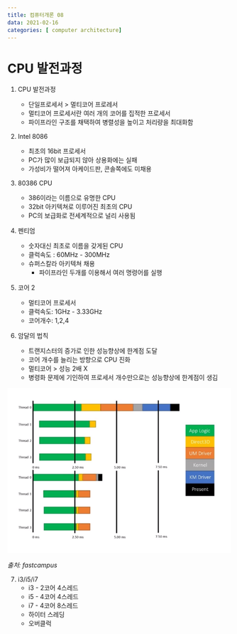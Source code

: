 ```yaml
---
title: 컴퓨터개론 08
data: 2021-02-16
categories: [ computer architecture]
---
```


# CPU 발전과정

1. CPU 발전과정
    - 단일프로세서 > 멀티코어 프로레서
    - 멀티코어 프로세서란 여러 개의 코어를 집적한 프로세서
    - 파이프라인 구조를 채택하여 병렬성을 높이고 처리량을 최대화함

2. Intel 8086
    - 최초의 16bit 프로세서
    - PC가 많이 보급되지 않아 상용화에는 실패
    - 가성비가 떨어져 아케이드판, 콘솔쪽에도 미채용

3. 80386 CPU
    - 386이라는 이름으로 유명한 CPU
    - 32bit 아키텍쳐로 이루어진 최초의 CPU
    - PC의 보급화로 전세계적으로 널리 사용됨

4. 펜티엄
    - 숫자대신 최초로 이름을 갖게된 CPU
    - 클럭속도 : 60MHz - 300MHz
    - 슈퍼스칼라 아키텍쳐 채용
        - 파이프라인 두개를 이용해서 여러 명령어를 실행

5. 코어 2
    - 멀티코어 프로세서
    - 클럭속도: 1GHz - 3.33GHz
    - 코어개수: 1,2,4

6. 암달의 법칙
    - 트랜지스터의 증가로 인한 성능향상에 한계점 도달
    - 코어 개수를 늘리는 방향으로 CPU 진화
    - 멀티코어 > 성능 2배 X
    - 병령화 문제에 기인하여 프로세서 개수만으로는 성능향상에 한계점이 생김

![이미지1](https://github.com/redbean88/redbean88.github.io/blob/master/img/%EC%95%94%EB%8B%AC%EC%9D%98%EB%B2%95%EC%B9%99.png?raw=true)

_출처: fastcampus_


7. i3/i5/i7
    - i3 - 2코어 4스레드
    - i5 - 4코어 4스레드
    - i7 - 4코어 8스레드
    - 하이터 스레딩
    - 오버클럭